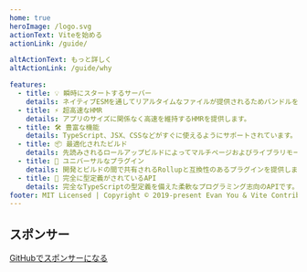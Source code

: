 ```yaml
---
home: true
heroImage: /logo.svg
actionText: Viteを始める
actionLink: /guide/

altActionText: もっと詳しく
altActionLink: /guide/why

features:
  - title: 💡 瞬時にスタートするサーバー
    details: ネイティブESMを通してリアルタイムなファイルが提供されるためバンドルをする必要はありません。
  - title: ⚡️ 超高速なHMR
    details: アプリのサイズに関係なく高速を維持するHMRを提供します。
  - title: 🛠️ 豊富な機能
    details: TypeScript、JSX、CSSなどがすぐに使えるようにサポートされています。
  - title: 📦 最適化されたビルド
    details: 先読みされるロールアップビルドによってマルチページおよびライブラリモードをサポートします。
  - title: 🔩 ユニバーサルなプラグイン
    details: 開発とビルドの間で共有されるRollupと互換性のあるプラグインを提供します。
  - title: 🔑 完全に型定義がされているAPI
    details: 完全なTypeScriptの型定義を備えた柔軟なプログラミング志向のAPIです。
footer: MIT Licensed | Copyright © 2019-present Evan You & Vite Contributors
---
```


<div class="frontpage sponsors">
  <h2>スポンサー</h2>
  <a v-for="{ href, src, name } of sponsors" :href="href" target="_blank" rel="noopener" aria-label="sponsor-img">
    <img :src="src" :alt="name">
  </a>
  <br>
  <a href="https://github.com/sponsors/yyx990803" target="_blank" rel="noopener">GitHubでスポンサーになる</a>
</div>

<script setup>
import sponsors from './.vitepress/theme/sponsors.json'
</script>
